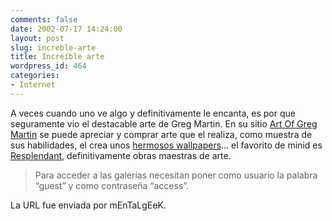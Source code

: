 ```yaml
---
comments: false
date: 2002-07-17 14:24:00
layout: post
slug: increble-arte
title: Increíble arte
wordpress_id: 464
categories:
- Internet
---
```


A veces cuando uno ve algo y definitivamente le encanta, es por que seguramente vio el destacable arte de Greg Martin. En su sitio [Art Of Greg Martin](http://www.artofgregmartin.com) se puede apreciar y comprar arte que el realiza, como muestra de sus habilidades, el crea unos [hermosos wallpapers](http://gallery.artofgregmartin.com/wallpapers.html)… el favorito de minid es [Resplendant](http://www.artofgregmartin.com/landoplenty/resplendant_800.jpg), definitivamente obras maestras de arte.





> 

> 
> Para acceder a las galerías necesitan poner como usuario la palabra “guest” y como contraseña “access”.
> 
> 






La URL fue enviada por mEnTaLgEeK.




 
